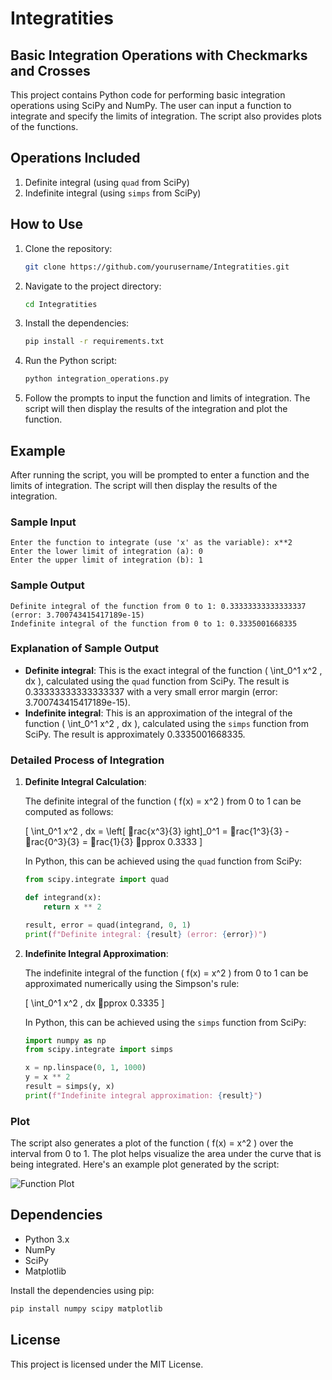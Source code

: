 # Integratities
## Basic Integration Operations with Checkmarks and Crosses

This project contains Python code for performing basic integration operations using SciPy and NumPy. The user can input a function to integrate and specify the limits of integration. The script also provides plots of the functions.

## Operations Included

1. Definite integral (using `quad` from SciPy)
2. Indefinite integral (using `simps` from SciPy)

## How to Use

1. Clone the repository:
    ```bash
    git clone https://github.com/yourusername/Integratities.git
    ```

2. Navigate to the project directory:
    ```bash
    cd Integratities
    ```

3. Install the dependencies:
    ```bash
    pip install -r requirements.txt
    ```

4. Run the Python script:
    ```bash
    python integration_operations.py
    ```

5. Follow the prompts to input the function and limits of integration. The script will then display the results of the integration and plot the function.

## Example

After running the script, you will be prompted to enter a function and the limits of integration. The script will then display the results of the integration.

### Sample Input
```
Enter the function to integrate (use 'x' as the variable): x**2
Enter the lower limit of integration (a): 0
Enter the upper limit of integration (b): 1
```

### Sample Output
```
Definite integral of the function from 0 to 1: 0.33333333333333337 (error: 3.700743415417189e-15)
Indefinite integral of the function from 0 to 1: 0.3335001668335
```

### Explanation of Sample Output

- **Definite integral**: This is the exact integral of the function \( \int_0^1 x^2 \, dx \), calculated using the `quad` function from SciPy. The result is 0.33333333333333337 with a very small error margin (error: 3.700743415417189e-15).
- **Indefinite integral**: This is an approximation of the integral of the function \( \int_0^1 x^2 \, dx \), calculated using the `simps` function from SciPy. The result is approximately 0.3335001668335.

### Detailed Process of Integration

1. **Definite Integral Calculation**:

   The definite integral of the function \( f(x) = x^2 \) from 0 to 1 can be computed as follows:

   \[
   \int_0^1 x^2 \, dx = \left[ rac{x^3}{3} 
ight]_0^1 = rac{1^3}{3} - rac{0^3}{3} = rac{1}{3} pprox 0.3333
   \]

   In Python, this can be achieved using the `quad` function from SciPy:

   ```python
   from scipy.integrate import quad

   def integrand(x):
       return x ** 2

   result, error = quad(integrand, 0, 1)
   print(f"Definite integral: {result} (error: {error})")
   ```

2. **Indefinite Integral Approximation**:

   The indefinite integral of the function \( f(x) = x^2 \) from 0 to 1 can be approximated numerically using the Simpson's rule:

   \[
   \int_0^1 x^2 \, dx pprox 0.3335
   \]

   In Python, this can be achieved using the `simps` function from SciPy:

   ```python
   import numpy as np
   from scipy.integrate import simps

   x = np.linspace(0, 1, 1000)
   y = x ** 2
   result = simps(y, x)
   print(f"Indefinite integral approximation: {result}")
   ```

### Plot

The script also generates a plot of the function \( f(x) = x^2 \) over the interval from 0 to 1. The plot helps visualize the area under the curve that is being integrated. Here's an example plot generated by the script:

![Function Plot](example_plot.png)

## Dependencies

- Python 3.x
- NumPy
- SciPy
- Matplotlib

Install the dependencies using pip:
```bash
pip install numpy scipy matplotlib
```

## License

This project is licensed under the MIT License.
